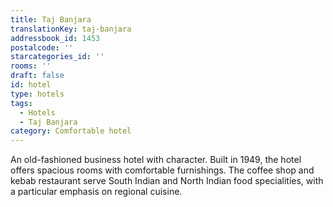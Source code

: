```yaml
---
title: Taj Banjara
translationKey: taj-banjara
addressbook_id: 1453
postalcode: ''
starcategories_id: ''
rooms: ''
draft: false
id: hotel
type: hotels
tags:
  - Hotels
  - Taj Banjara
category: Comfortable hotel
---
```

An old-fashioned business hotel with character. Built in 1949, the hotel offers spacious rooms with comfortable furnishings. The coffee shop and kebab restaurant serve South Indian and North Indian food specialities, with a particular emphasis on regional cuisine.